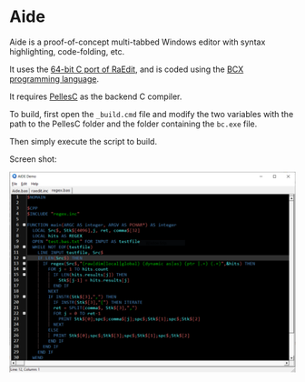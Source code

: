 # Aide

Aide is a proof-of-concept multi-tabbed Windows editor with syntax highlighting, code-folding, etc.

It uses the [64-bit C port of RaEdit](https://github.com/m417z/RAEditC), and is coded using the [BCX programming language](https://bcxbasiccoders.com/smf/index.php?board=4.0).

It requires [PellesC](http://www.smorgasbordet.com/pellesc/) as the backend C compiler.

To build, first open the `_build.cmd` file and modify the two variables with the path to the PellesC folder and the folder containing the `bc.exe` file.

Then simply execute the script to build.

Screen shot:

![](img/Capture.PNG)
